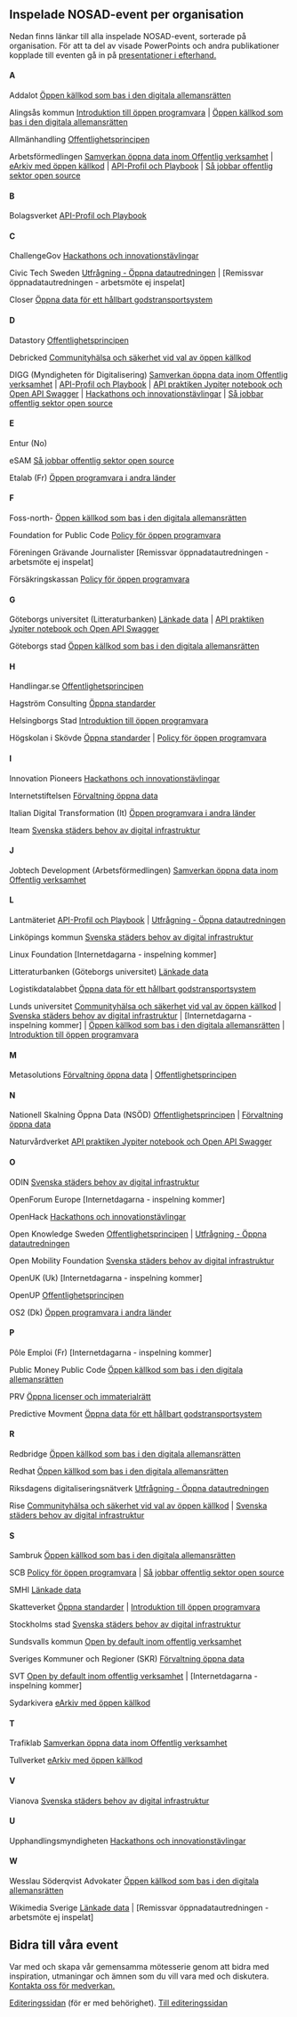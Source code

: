 ## Inspelade NOSAD-event per organisation
Nedan finns länkar till alla inspelade NOSAD-event, sorterade på organisation. För att ta del av visade PowerPoints och andra publikationer kopplade till eventen gå in på [presentationer i efterhand.](https://gitlab.com/open-data-knowledge-sharing/wiki/-/wikis/Digital-Workshopserie/edit)

#### A
Addalot [Öppen källkod som bas i den digitala allemansrätten](https://www.youtube-nocookie.com/embed/t5S7fSPgWOc/)

Alingsås kommun 
[Introduktion till öppen programvara](https://www.youtube.com/watch?v=jxxiqFyZhDU) | [Öppen källkod som bas i den digitala allemansrätten](https://www.youtube-nocookie.com/embed/t5S7fSPgWOc/)

Allmänhandling [Offentlighetsprincipen](https://data.jobtechdev.se/videos/nosad-20210615-offentlighetsprincipen-2736x1744.mp4)

Arbetsförmedlingen [Samverkan öppna data inom Offentlig verksamhet](https://www.youtube.com/watch?v=-agLPUX5i9Q) | 
[eArkiv med öppen källkod](https://www.youtube-nocookie.com/embed/3Rz7a_I0NvA/) | 
[API-Profil och Playbook](https://www.youtube-nocookie.com/embed/CpaSiEjjqwU/) | [Så jobbar offentlig sektor open source](https://data.jobtechdev.se/videos/nosad-220420-offentlig-sektor-open-source_1920x890.mp4)

#### B
Bolagsverket [API-Profil och Playbook](https://www.youtube-nocookie.com/embed/CpaSiEjjqwU/)


#### C
ChallengeGov [Hackathons och innovationstävlingar](https://data.jobtechdev.se/videos/nosad-20201208-hackathons-1920x1080.mp4)


Civic Tech Sweden [Utfrågning - Öppna datautredningen](https://www.youtube.com/watch?v=63l3-_WC7jc) | [Remissvar öppnadatautredningen - arbetsmöte ej inspelat]

Closer [Öppna data för ett hållbart godstransportsystem](https://data.jobtechdev.se/videos/nosad-20220405-oppna-data-hallbart-godtransportsystem-3000x2000.mp4)

#### D
Datastory [Offentlighetsprincipen](https://data.jobtechdev.se/videos/nosad-20210615-offentlighetsprincipen-2736x1744.mp4)

Debricked [Communityhälsa och säkerhet vid val av öppen källkod](https://data.jobtechdev.se/videos/nosad-20220301-halsa-sakerhet-oppen-programvara-2560x1440.mp4)

DIGG  (Myndigheten för Digitalisering) [Samverkan öppna data inom Offentlig verksamhet](https://www.youtube.com/watch?v=-agLPUX5i9Q) | [API-Profil och Playbook](https://www.youtube-nocookie.com/embed/CpaSiEjjqwU/) | [API praktiken Jypiter notebook och Open API Swagger](https://www.youtube-nocookie.com/embed/sfWWPpTysjk/) | [Hackathons och innovationstävlingar](https://data.jobtechdev.se/videos/nosad-20201208-hackathons-1920x1080.mp4) | [Så jobbar offentlig sektor open source](https://data.jobtechdev.se/videos/nosad-220420-offentlig-sektor-open-source_1920x890.mp4)

#### E
Entur (No)

eSAM [Så jobbar offentlig sektor open source](https://data.jobtechdev.se/videos/nosad-220420-offentlig-sektor-open-source_1920x890.mp4)

Etalab (Fr) [Öppen programvara i andra länder](https://youtu.be/UvtX4e_qRWY)

#### F

Foss-north- [Öppen källkod som bas i den digitala allemansrätten](https://www.youtube-nocookie.com/embed/t5S7fSPgWOc/)

Foundation for Public Code [Policy för öppen programvara](https://data.jobtechdev.se/videos/nosad-20210112-policy-oppen-programvara-myndigheter-1920x1080.mp4)

Föreningen Grävande Journalister [Remissvar öppnadatautredningen - arbetsmöte ej inspelat]

Försäkringskassan [Policy för öppen programvara](https://data.jobtechdev.se/videos/nosad-20210112-policy-oppen-programvara-myndigheter-1920x1080.mp4)

#### G
Göteborgs universitet (Litteraturbanken) [Länkade data](https://www.youtube-nocookie.com/embed/fkgKoN0NkeM/) | [API praktiken Jypiter notebook och Open API Swagger](https://www.youtube-nocookie.com/embed/sfWWPpTysjk/)

Göteborgs stad [Öppen källkod som bas i den digitala allemansrätten](https://www.youtube-nocookie.com/embed/t5S7fSPgWOc/)  


#### H
Handlingar.se [Offentlighetsprincipen](https://data.jobtechdev.se/videos/nosad-20210615-offentlighetsprincipen-2736x1744.mp4)

Hagström Consulting [Öppna standarder](https://www.youtube-nocookie.com/embed/W1k12G4stdA/)


Helsingborgs Stad [Introduktion till öppen programvara](https://www.youtube.com/watch?v=jxxiqFyZhDU)

Högskolan i Skövde [Öppna standarder](https://www.youtube-nocookie.com/embed/W1k12G4stdA/) | [Policy för öppen programvara](https://data.jobtechdev.se/videos/nosad-20210112-policy-oppen-programvara-myndigheter-1920x1080.mp4)


#### I
Innovation Pioneers [Hackathons och innovationstävlingar](https://data.jobtechdev.se/videos/nosad-20201208-hackathons-1920x1080.mp4)

Internetstiftelsen  [Förvaltning öppna data](https://data.jobtechdev.se/videos/nosad-20201103-forvaltning-och-ansvar-3440x1440.mp4)

Italian Digital Transformation (It) [Öppen programvara i andra länder](https://youtu.be/UvtX4e_qRWY)

Iteam [Svenska städers behov av digital infrastruktur](https://www.youtube-nocookie.com/embed/qFA3nE_mE2U/)

#### J
Jobtech Development (Arbetsförmedlingen) [Samverkan öppna data inom Offentlig verksamhet](https://www.youtube.com/watch?v=-agLPUX5i9Q)

#### L
Lantmäteriet 
[API-Profil och Playbook](https://www.youtube-nocookie.com/embed/CpaSiEjjqwU/) | [Utfrågning - Öppna datautredningen](https://www.youtube.com/watch?v=63l3-_WC7jc) 

Linköpings kommun [Svenska städers behov av digital infrastruktur](https://www.youtube-nocookie.com/embed/qFA3nE_mE2U/)

Linux Foundation [Internetdagarna - inspelning kommer]

Litteraturbanken (Göteborgs universitet) [Länkade data](https://www.youtube-nocookie.com/embed/fkgKoN0NkeM/)

Logistikdatalabbet [Öppna data för ett hållbart godstransportsystem](https://data.jobtechdev.se/videos/nosad-20220405-oppna-data-hallbart-godtransportsystem-3000x2000.mp4)

Lunds universitet [Communityhälsa och säkerhet vid val av öppen källkod](https://data.jobtechdev.se/videos/nosad-20220301-halsa-sakerhet-oppen-programvara-2560x1440.mp4) | [Svenska städers behov av digital infrastruktur](https://www.youtube-nocookie.com/embed/qFA3nE_mE2U/) | 
[Internetdagarna - inspelning kommer] | [Öppen källkod som bas i den digitala allemansrätten](https://www.youtube-nocookie.com/embed/t5S7fSPgWOc/) | [Introduktion till öppen programvara](https://www.youtube.com/watch?v=jxxiqFyZhDU)

#### M
Metasolutions  [Förvaltning öppna data](https://data.jobtechdev.se/videos/nosad-20201103-forvaltning-och-ansvar-3440x1440.mp4) | [Offentlighetsprincipen](https://data.jobtechdev.se/videos/nosad-20210615-offentlighetsprincipen-2736x1744.mp4)



#### N 
Nationell Skalning Öppna Data (NSÖD) [Offentlighetsprincipen](https://data.jobtechdev.se/videos/nosad-20210615-offentlighetsprincipen-2736x1744.mp4) |  [Förvaltning öppna data](https://data.jobtechdev.se/videos/nosad-20201103-forvaltning-och-ansvar-3440x1440.mp4)

Naturvårdverket [API praktiken Jypiter notebook och Open API Swagger](https://www.youtube-nocookie.com/embed/sfWWPpTysjk/)

#### O

ODIN [Svenska städers behov av digital infrastruktur](https://www.youtube-nocookie.com/embed/qFA3nE_mE2U/)

OpenForum Europe [Internetdagarna - inspelning kommer]

OpenHack [Hackathons och innovationstävlingar](https://data.jobtechdev.se/videos/nosad-20201208-hackathons-1920x1080.mp4)

Open Knowledge Sweden [Offentlighetsprincipen](https://data.jobtechdev.se/videos/nosad-20210615-offentlighetsprincipen-2736x1744.mp4) | [Utfrågning - Öppna datautredningen](https://www.youtube.com/watch?v=63l3-_WC7jc) 

Open Mobility Foundation [Svenska städers behov av digital infrastruktur](https://www.youtube-nocookie.com/embed/qFA3nE_mE2U/)

OpenUK (Uk) [Internetdagarna - inspelning kommer]

OpenUP [Offentlighetsprincipen](https://data.jobtechdev.se/videos/nosad-20210615-offentlighetsprincipen-2736x1744.mp4)

OS2 (Dk) [Öppen programvara i andra länder](https://youtu.be/UvtX4e_qRWY)

#### P
Pôle Emploi (Fr) [Internetdagarna - inspelning kommer]

Public Money Public Code [Öppen källkod som bas i den digitala allemansrätten](https://www.youtube-nocookie.com/embed/t5S7fSPgWOc/)

PRV [Öppna licenser och immaterialrätt](https://www.youtube.com/watch?v=by_h0dWljqY)

Predictive Movment [Öppna data för ett hållbart godstransportsystem](https://data.jobtechdev.se/videos/nosad-20220405-oppna-data-hallbart-godtransportsystem-3000x2000.mp4)

#### R

Redbridge [Öppen källkod som bas i den digitala allemansrätten](https://www.youtube-nocookie.com/embed/t5S7fSPgWOc/)

Redhat [Öppen källkod som bas i den digitala allemansrätten](https://www.youtube-nocookie.com/embed/t5S7fSPgWOc/)

Riksdagens digitaliseringsnätverk [Utfrågning - Öppna datautredningen](https://www.youtube.com/watch?v=63l3-_WC7jc) 

Rise  [Communityhälsa och säkerhet vid val av öppen källkod](https://data.jobtechdev.se/videos/nosad-20220301-halsa-sakerhet-oppen-programvara-2560x1440.mp4) | [Svenska städers behov av digital infrastruktur](https://www.youtube-nocookie.com/embed/qFA3nE_mE2U/)

#### S 
Sambruk [Öppen källkod som bas i den digitala allemansrätten](https://www.youtube-nocookie.com/embed/t5S7fSPgWOc/)

SCB [Policy för öppen programvara](https://data.jobtechdev.se/videos/nosad-20210112-policy-oppen-programvara-myndigheter-1920x1080.mp4) | [Så jobbar offentlig sektor open source](https://data.jobtechdev.se/videos/nosad-220420-offentlig-sektor-open-source_1920x890.mp4)

SMHI [Länkade data](https://www.youtube-nocookie.com/embed/fkgKoN0NkeM/)

Skatteverket [Öppna standarder](https://www.youtube-nocookie.com/embed/W1k12G4stdA/) | 
[Introduktion till öppen programvara](https://www.youtube.com/watch?v=jxxiqFyZhDU)

Stockholms stad [Svenska städers behov av digital infrastruktur](https://www.youtube-nocookie.com/embed/qFA3nE_mE2U/)

Sundsvalls kommun [Open by default inom offentlig verksamhet](https://data.jobtechdev.se/videos/nosad-20220201-open-by-default-3840x2160.mp4)

Sveriges Kommuner och Regioner (SKR) [Förvaltning öppna data](https://data.jobtechdev.se/videos/nosad-20201103-forvaltning-och-ansvar-3440x1440.mp4)

SVT 
[Open by default inom offentlig verksamhet](https://data.jobtechdev.se/videos/nosad-20220201-open-by-default-3840x2160.mp4) | [Internetdagarna - inspelning kommer]

Sydarkivera [eArkiv med öppen källkod](https://www.youtube-nocookie.com/embed/3Rz7a_I0NvA/)

#### T

Trafiklab [Samverkan öppna data inom Offentlig verksamhet](https://www.youtube.com/watch?v=-agLPUX5i9Q)

Tullverket [eArkiv med öppen källkod](https://www.youtube-nocookie.com/embed/3Rz7a_I0NvA/)

#### V
Vianova [Svenska städers behov av digital infrastruktur](https://www.youtube-nocookie.com/embed/qFA3nE_mE2U/)


#### U
Upphandlingsmyndigheten [Hackathons och innovationstävlingar](https://data.jobtechdev.se/videos/nosad-20201208-hackathons-1920x1080.mp4)


#### W
Wesslau Söderqvist Advokater [Öppen källkod som bas i den digitala allemansrätten](https://www.youtube-nocookie.com/embed/t5S7fSPgWOc/)

Wikimedia Sverige [Länkade data](https://www.youtube-nocookie.com/embed/fkgKoN0NkeM/) |  [Remissvar öppnadatautredningen - arbetsmöte ej inspelat]

## Bidra till våra event

Var med och skapa vår gemensamma mötesserie genom att bidra med inspiration, utmaningar och ämnen som du vill vara med och diskutera. [Kontakta oss för medverkan.](mailto:maria.dalhage@digg.se)

[Editeringssidan](https://gitlab.com/open-data-knowledge-sharing/wiki/-/wikis/Digital-Workshopserie) (för er med behörighet).
[Till editeringssidan](https://gitlab.com/open-data-knowledge-sharing/wiki/-/wikis/Organisationer/edit)













 



















 





 












